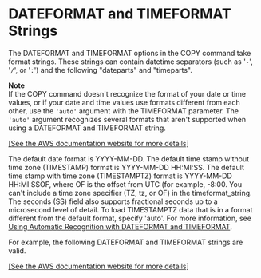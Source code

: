 # DATEFORMAT and TIMEFORMAT Strings<a name="r_DATEFORMAT_and_TIMEFORMAT_strings"></a>

The DATEFORMAT and TIMEFORMAT options in the COPY command take format strings\. These strings can contain datetime separators \(such as '`-`', '`/`', or '`:`'\) and the following "dateparts" and "timeparts"\. 

**Note**  
If the COPY command doesn't recognize the format of your date or time values, or if your date and time values use formats different from each other, use the `'auto'` argument with the TIMEFORMAT parameter\. The `'auto'` argument recognizes several formats that aren't supported when using a DATEFORMAT and TIMEFORMAT string\.

[\[See the AWS documentation website for more details\]](http://docs.aws.amazon.com/redshift/latest/dg/r_DATEFORMAT_and_TIMEFORMAT_strings.html)

The default date format is YYYY\-MM\-DD\. The default time stamp without time zone \(TIMESTAMP\) format is YYYY\-MM\-DD HH:MI:SS\. The default time stamp with time zone \(TIMESTAMPTZ\) format is YYYY\-MM\-DD HH:MI:SSOF, where OF is the offset from UTC \(for example, \-8:00\. You can't include a time zone specifier \(TZ, tz, or OF\) in the timeformat\_string\. The seconds \(SS\) field also supports fractional seconds up to a microsecond level of detail\. To load TIMESTAMPTZ data that is in a format different from the default format, specify 'auto'\. For more information, see [Using Automatic Recognition with DATEFORMAT and TIMEFORMAT](automatic-recognition.md)\. 

For example, the following DATEFORMAT and TIMEFORMAT strings are valid\. 

[\[See the AWS documentation website for more details\]](http://docs.aws.amazon.com/redshift/latest/dg/r_DATEFORMAT_and_TIMEFORMAT_strings.html)